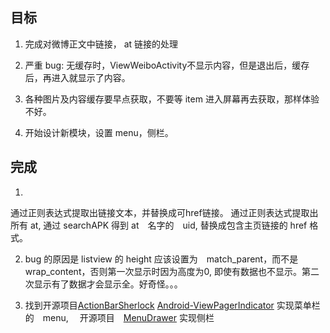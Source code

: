## 目标

1. 完成对微博正文中链接， at 链接的处理

2. 严重 bug: 无缓存时，ViewWeiboActivity不显示内容，但是退出后，缓存后，再进入就显示了内容。

3. 各种图片及内容缓存要早点获取，不要等 item 进入屏幕再去获取，那样体验不好。

4. 开始设计新模块，设置 menu，侧栏。

## 完成

1. 
通过正则表达式提取出链接文本，并替换成可href链接。
通过正则表达式提取出所有 at, 通过 searchAPK 得到 at　名字的　uid, 替换成包含主页链接的 href 格式。

2. bug 的原因是 listview 的 height 应该设置为　match_parent，而不是　wrap_content，否则第一次显示时因为高度为0,
即使有数据也不显示。第二次显示有了数据才会显示全。好奇怪。。。　

3. 找到开源项目[ActionBarSherlock](https://github.com/JakeWharton/ActionBarSherlock) [Android-ViewPagerIndicator](https://github.com/JakeWharton/Android-ViewPagerIndicator) 实现菜单栏的　menu, 　开源项目　[MenuDrawer](https://github.com/SimonVT/android-menudrawer) 实现侧栏

